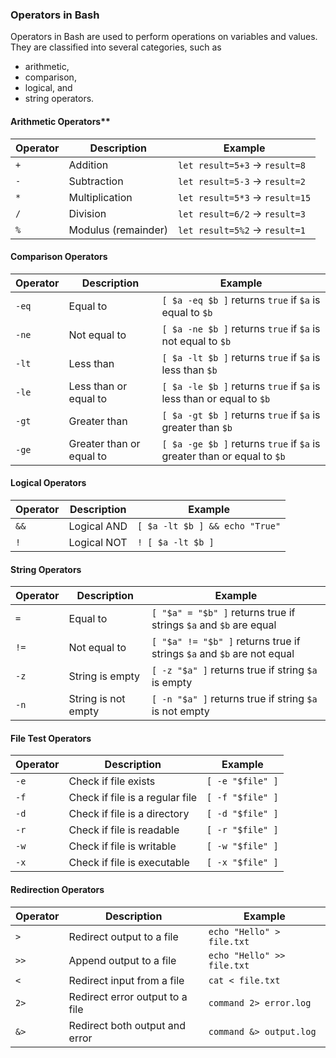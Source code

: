 ### Operators in Bash
Operators in Bash are used to perform operations on variables and values. They are classified into several categories, such as 
- arithmetic, 
- comparison, 
- logical, and 
- string operators.

#### Arithmetic Operators**
| Operator | Description         | Example                        |
| -------- | ------------------- | ------------------------------ |
| `+`      | Addition            | `let result=5+3` → `result=8`  |
| `-`      | Subtraction         | `let result=5-3` → `result=2`  |
| `*`      | Multiplication      | `let result=5*3` → `result=15` |
| `/`      | Division            | `let result=6/2` → `result=3`  |
| `%`      | Modulus (remainder) | `let result=5%2` → `result=1`  |

#### Comparison Operators
| Operator | Description              | Example                                                                 |
| -------- | ------------------------ | ----------------------------------------------------------------------- |
| `-eq`    | Equal to                 | `[ $a -eq $b ]` returns `true` if `$a` is equal to `$b`                 |
| `-ne`    | Not equal to             | `[ $a -ne $b ]` returns `true` if `$a` is not equal to `$b`             |
| `-lt`    | Less than                | `[ $a -lt $b ]` returns `true` if `$a` is less than `$b`                |
| `-le`    | Less than or equal to    | `[ $a -le $b ]` returns `true` if `$a` is less than or equal to `$b`    |
| `-gt`    | Greater than             | `[ $a -gt $b ]` returns `true` if `$a` is greater than `$b`             |
| `-ge`    | Greater than or equal to | `[ $a -ge $b ]` returns `true` if `$a` is greater than or equal to `$b` |

#### Logical Operators
| Operator | Description | Example                        |
| -------- | ----------- | ------------------------------ |
| `&&`     | Logical AND | `[ $a -lt $b ] && echo "True"` |
| `!`      | Logical NOT | `! [ $a -lt $b ]`              |

#### String Operators
| Operator | Description         | Example                                                                |
| -------- | ------------------- | ---------------------------------------------------------------------- |
| `=`      | Equal to            | `[ "$a" = "$b" ]` returns true if strings `$a` and `$b` are equal      |
| `!=`     | Not equal to        | `[ "$a" != "$b" ]` returns true if strings `$a` and `$b` are not equal |
| `-z`     | String is empty     | `[ -z "$a" ]` returns true if string `$a` is empty                     |
| `-n`     | String is not empty | `[ -n "$a" ]` returns true if string `$a` is not empty                 |

#### File Test Operators
| Operator | Description                     | Example          |
| -------- | ------------------------------- | ---------------- |
| `-e`     | Check if file exists            | `[ -e "$file" ]` |
| `-f`     | Check if file is a regular file | `[ -f "$file" ]` |
| `-d`     | Check if file is a directory    | `[ -d "$file" ]` |
| `-r`     | Check if file is readable       | `[ -r "$file" ]` |
| `-w`     | Check if file is writable       | `[ -w "$file" ]` |
| `-x`     | Check if file is executable     | `[ -x "$file" ]` |

#### Redirection Operators
| Operator | Description                     | Example                    |
| -------- | ------------------------------- | -------------------------- |
| `>`      | Redirect output to a file       | `echo "Hello" > file.txt`  |
| `>>`     | Append output to a file         | `echo "Hello" >> file.txt` |
| `<`      | Redirect input from a file      | `cat < file.txt`           |
| `2>`     | Redirect error output to a file | `command 2> error.log`     |
| `&>`     | Redirect both output and error  | `command &> output.log`    |
